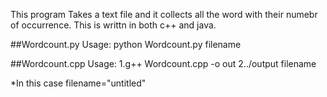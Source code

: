 
This program Takes a text file and it collects all the word with their numebr of occurrence. This is writtn in both c++ and java.

##Wordcount.py
Usage:  python Wordcount.py filename

##Wordcount.cpp
Usage: 1.g++ Wordcount.cpp -o out
       2../output filename


*In this case filename="untitled"
